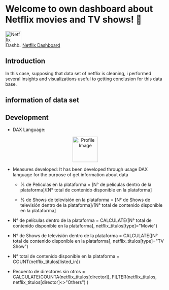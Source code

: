 # Welcome to own dashboard about Netflix movies and TV shows! 👋


[<img src="https://icon-library.com/images/link-icon-svg/link-icon-svg-29.jpg" width="50" height="50" alt="Netflix Dashboard">](https://github.com/RodriNico2206/Power-BI/blob/master/Netflix%20Movies-TV%20Shows/Netflix%20Movies-TV%20Shows.pdf) [Netflix Dashboard](https://github.com/RodriNico2206/Power-BI/blob/master/Netflix%20Movies-TV%20Shows/Netflix%20Movies-TV%20Shows.pdf)


## Introduction
In this case, supposing that data set of netflix is cleaning, i performed several insights and visualizations useful to getting conclusion for this data base.

## information of data set



## Development

- DAX Language:

<div id="badges" align="center">
  <img src="https://www.ati-mirage.com.au/wp-content/uploads/2021/03/powerbidax.png" alt="Profile Image" style="width: 80px; height: 80px;"/>
</div>

- Measures developed:
It has been developed through usage DAX language for the purpose of get information about data

  - % de Películas en la plataforma = [N° de películas dentro de la plataforma]/[N° total de contenido disponible en la plataforma]

  - % de Shows de televisión en la plataforma = [N° de Shows de televisión dentro de la plataforma]/[N° total de contenido disponible en la plataforma]

 - N° de películas dentro de la plataforma = CALCULATE([N° total de contenido disponible en la plataforma],
  netflix_titulos[type]="Movie")

 - N° de Shows de televisión dentro de la plataforma = CALCULATE([N° total de contenido disponible en la plataforma],
  netflix_titulos[type]="TV Show")

 - N° total de contenido disponible en la plataforma = COUNT(netflix_titulos[listed_in])

 - Recuento de directores sin otros = CALCULATE(COUNTA(netflix_titulos[director]), 
  FILTER(netflix_titulos, netflix_titulos[director]<>"Others") )
